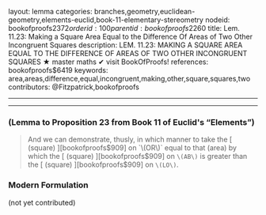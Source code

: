 layout: lemma
categories: branches,geometry,euclidean-geometry,elements-euclid,book-11-elementary-stereometry
nodeid: bookofproofs$2372
orderid: 100
parentid: bookofproofs$2260
title: Lem. 11.23: Making a Square Area Equal to the Difference Of Areas of Two Other Incongruent Squares
description: LEM. 11.23: MAKING A SQUARE AREA EQUAL TO THE DIFFERENCE OF AREAS OF TWO OTHER INCONGRUENT SQUARES &#9733; master maths &#10004; visit BookOfProofs!
references: bookofproofs$6419
keywords: area,areas,difference,equal,incongruent,making,other,square,squares,two
contributors: @Fitzpatrick,bookofproofs

---


---

### (Lemma to Proposition 23 from Book 11 of Euclid's “Elements”)

> And we can demonstrate, thusly, in which manner to take the [ (square) ][bookofproofs$909] on `\(OR\)` equal to that (area) by which the [ (square) ][bookofproofs$909] on `\(AB\)` is greater than the [ (square) ][bookofproofs$909] on `\(LO\)`.

### Modern Formulation

(not yet contributed)
